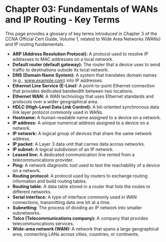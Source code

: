 # Chapter 03: Fundamentals of WANs and IP Routing - Key Terms

This page provides a glossary of key terms introduced in Chapter 3 of the CCNA Official Cert Guide, Volume 1, related to Wide Area Networks (WANs) and IP routing fundamentals.

* **ARP (Address Resolution Protocol):** A protocol used to resolve IP addresses to MAC addresses on a local network.
* **Default router (default gateway):** The router that a device uses to send traffic to destinations outside its local network.
* **DNS (Domain Name System):** A system that translates domain names (e.g., www.example.com) into IP addresses.
* **Ethernet Line Service (E-Line):** A point-to-point Ethernet connection that provides dedicated bandwidth between two locations.
* **Ethernet WAN:** A WAN technology that uses Ethernet standards and protocols over a wider geographical area.
* **HDLC (High-Level Data Link Control):** A bit-oriented synchronous data link layer protocol commonly used in WANs.
* **Hostname:** A human-readable name assigned to a device on a network.
* **IP address:** A unique numerical address assigned to a device on a network.
* **IP network:** A logical group of devices that share the same network address.
* **IP packet:** A Layer 3 data unit that carries data across networks.
* **IP subnet:** A logical subdivision of an IP network.
* **Leased line:** A dedicated communication line rented from a telecommunications provider.
* **Ping:** A network diagnostic tool used to test the reachability of a device on a network.
* **Routing protocol:** A protocol used by routers to exchange routing information and build routing tables.
* **Routing table:** A data table stored in a router that lists the routes to different networks.
* **Serial interface:** A type of interface commonly used in WAN connections, transmitting data one bit at a time.
* **Subnetting:** The process of dividing an IP network into smaller subnetworks.
* **Telco (Telecommunications company):** A company that provides telecommunications services.
* **Wide-area network (WAN):** A network that spans a large geographical area, connecting LANs across cities, countries, or continents.
